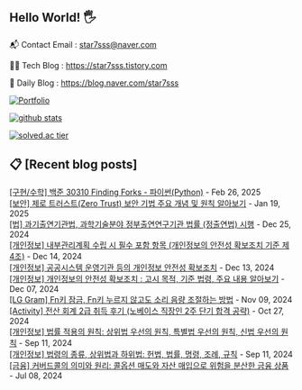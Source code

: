 ## Hello World! 🖐

📬 Contact Email : star7sss@naver.com

👨‍💻 Tech Blog : https://star7sss.tistory.com

🤪 Daily Blog : https://blog.naver.com/star7sss

[![Portfolio](https://img.shields.io/badge/Portfolio-%23000000.svg?style=for-the-badge&logo=firefox&logoColor=#FF7139)](https://fern-way-13f.notion.site/Jang-Thang-3b7b327981a2456c8ee5952eadb848b9)

[![github stats](https://github-readme-stats.vercel.app/api?username=jangThang&show_icons=true&hide_border=False)](https://star7sss.tistory.com)

[![solved.ac tier](http://mazassumnida.wtf/api/v2/generate_badge?boj=star7sss)](https://solved.ac/star7sss)

## 📋 [Recent blog posts]
[[구현/수학] 백준 30310 Finding Forks - 파이썬(Python)](https://star7sss.tistory.com/1033) - Feb 26, 2025<br>
[[보안] 제로 트러스트(Zero Trust) 보안 기법 주요 개념 및 원칙 알아보기](https://star7sss.tistory.com/1032) - Jan 19, 2025<br>
[[법] 과기출연기관법, 과학기술분야 정부출연연구기관 법률 (정출연법) 시행](https://star7sss.tistory.com/1031) - Dec 25, 2024<br>
[[개인정보] 내부관리계획 수립 시 필수 포함 항목 (개인정보의 안전성 확보조치 기준 제4조)](https://star7sss.tistory.com/1030) - Dec 14, 2024<br>
[[개인정보] 공공시스템 운영기관 등의 개인정보 안전성 확보조치](https://star7sss.tistory.com/1029) - Dec 13, 2024<br>
[[개인정보] 개인정보의 안전성 확보조치 : 고시 목적, 기준 법령, 주요 내용 알아보기](https://star7sss.tistory.com/1028) - Dec 07, 2024<br>
[[LG Gram] Fn키 잠금, Fn키 누르지 않고도 소리 음량 조절하는 방법](https://star7sss.tistory.com/1027) - Nov 09, 2024<br>
[[Activity] 전산 회계 2급 취득 후기 (노베이스 직장인 2주 단기 합격 공략)](https://star7sss.tistory.com/1026) - Oct 27, 2024<br>
[[개인정보] 법률 적용의 원칙: 상위법 우선의 원칙, 특별법 우선의 원칙, 신법 우선의 원칙](https://star7sss.tistory.com/1025) - Sep 11, 2024<br>
[[개인정보] 법령의 종류, 상위법과 하위법: 헌법, 법률, 명령, 조례, 규칙](https://star7sss.tistory.com/1024) - Sep 11, 2024<br>
[[금융] 커버드콜의 의미와 원리: 콜옵션 매도와 자산 매입으로 위험을 분산한 금융 상품](https://star7sss.tistory.com/1023) - Jul 08, 2024<br>
